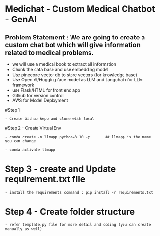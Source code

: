 # Medichat - Custom Medical Chatbot - GenAI
## Problem Statement : We are going to create a custom chat bot which will give information related to medical problems.
- we will use a medical book to extract all information
- Chunk the data base and use embedding model
- Use pinecone vector db to store vectors (for knowledge base)
- Use Open AI/Hugging face model as LLM and Langchain for LLM framework
- use Flask/HTML for front end app
- Github for version control 
- AWS for Model Deployment

#Step 1

    - Create Github Repo and clone with local

#Step 2 
    - Create Virtual Env

    - conda create -n llmapp python=3.10 -y       ## llmapp is the name you can change

    - conda activate llmapp

# Step 3 - create and Update requirement.txt file

    - install the requirements command : pip install -r requirements.txt

# Step 4 - Create folder structure

    - refer template.py file for more detail and coding (you can create manually as well)




